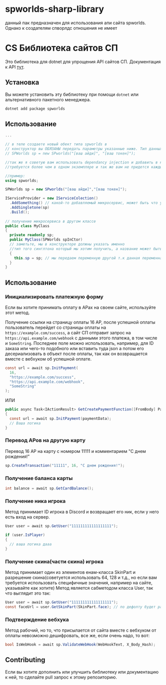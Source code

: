 # spworlds-sharp-library
данный пак предназначен для использования апи сайта spworlds. Однако к создателям спворлдс отношения не имеет

# CS Библиотека сайтов СП

Это библиотека для dotnet для упрощения API сайтов СП. Документация к API [тут](https://github.com/sp-worlds/api-docs).

## Установка

Вы можете установить эту библиотеку при помощи
`dotnet` или альтернативного пакетного менеджера.

```bash
dotnet add package spworlds
```

## Использование

```cs
...

// в теле создаете новый обект типа spworlds в 
// конструктор вы ОБЯЗАНЫ передать параметры указанные ниже. Тип данных - string
// SPWorlds sp = new SPworlds("[ваш айди]", "[ваш токен]");

//так же я советую вам использовать dependancy injection и добавить в него данный обьект как сингл тон т.к он не
//требуется более чем в одном экземпляре и так же вам не придется каждый раз прописывать строки указанные выше

//пример:
using spworlds;

SPWorlds sp = new SPworlds("[ваш айди]","[ваш токен]");

IServiceProvider = new IServiceColection()
  .AddSomething() // какой-то добавляемый микросервис, может быть что угодно
  .AddSingletone(sp)
  .Build();
  
// получение микросервиса в другом классе
public class MyClass
{
  private readonly sp;
  public MyClass(SPWorlds spInCtor)
  // заметьте, мы в конструкторе должны указать именно 
  //тип того синглтона который мы хотим получить, а название может быть любым
  {
    this.sp = sp; // мы передаем переменную другой т.к данная переменная доступна только в конструкторе
  }
}
```

## Использование

### Инициализировать платежную форму

Если вы хотите принимать оплату в АРах на своем сайте, используйте этот метод.

Получение ссылки на страницу оплаты 16 АР, после успешной оплаты пользователь перейдет со страницы оплаты на `https://example.com/success`, а сайт СП отправит запрос на `https://api.example.com/webhook` с данными этого платежа, в том числе и `SomeString`. Последнее поле можно использовать, например, для ID заказа или чего-то подобного или вставить туда json а потом его десериализовать в объект после оплаты, так как он возвращается вместе с вебхуком об успешной оплате.

```cs
const url = await sp.InitPayment(
  16,
  "https://example.com/success",
  "https://api.example.com/webhook",
  "SomeString"
);
```
ИЛИ
```cs
public async Task<IActionResult> GetCreatePaymentFunction([FromBody] PaymentData paymentData)
{
  const url = await sp.InitPayment(paymentData);
  // Ваша логика
}
```

### Перевод АРов на другую карту

Перевод 16 АР на карту с номером 11111 и комментарием "С днем рождения!"

```cs
sp.CreateTransaction("11111", 16, "С днем рождения!");
```

### Получение баланса карты

```cs
int balance = await sp.GetCardBalance();
```

### Получение ника игрока

Метод принимает ID игрока в Discord и возвращает его ник, если у него есть вход на сервер.

```cs
User user = await sp.GetUser("111111111111111111");

if (user.IsPlayer) 
{
  // ваша логика дааа
}
```
### Получение скина(части скина) игрока
Метод принимает один из элементов енам-класса SkinPart и разрешение скина(советуется использовать 64, 128 и т.д., но если вам требуется использовать специфичные значения, например на сайте, указывайте как хотите)
Метод является сабметодом класса User, так что выглядит это так:

```cs
User user = await sp.GetUser("111111111111111111");
const faceUrl = user.GetSkinPart(SkinPart.face); // по дефолту будет размер 64х64, можно указать и больше
```

### Подтверждение вебхука
Метод рабочий, но то, что присылается от сайта вместе с вебхуком от оплаты невозможно дешифровать, все же, если очень надо, то вот: 
```cs
bool IsWebHook = await sp.ValidateWebHook(WebHookText, X_Body_Hash); 
```

## Contributing

Если вы хотите дополнить или улучшить библиотеку или документацию к ней, то сделайте pull запрос к этому репозиторию.
